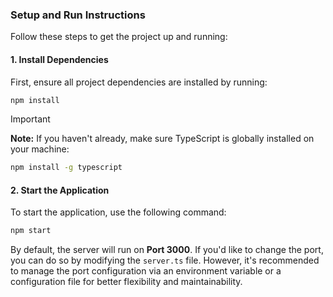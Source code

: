 ### Setup and Run Instructions

Follow these steps to get the project up and running:

#### 1. Install Dependencies

First, ensure all project dependencies are installed by running:

```bash
npm install
```
> [!IMPORTANT]
> **Note:** If you haven't already, make sure TypeScript is globally installed on your machine:

```bash
npm install -g typescript
```

#### 2. Start the Application

To start the application, use the following command:

```bash
npm start
```

By default, the server will run on **Port 3000**. If you'd like to change the port, you can do so by modifying the `server.ts` file. However, it's recommended to manage the port configuration via an environment variable or a configuration file for better flexibility and maintainability.
